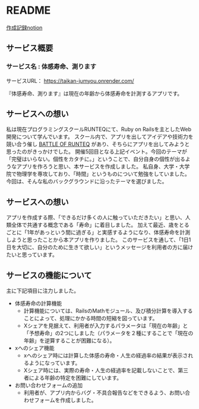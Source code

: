 # README

[作成記録notion](https://impartial-trunk-0da.notion.site/ea217c40a9014d78843a933712fdb4d7?pvs=4)


## サービス概要

### サービス名 : 体感寿命、測ります

サービスURL： https://taikan-jumyou.onrender.com/

『体感寿命、測ります』は現在の年齢から体感寿命を計測するアプリです。


## サービスへの想い
私は現在プログラミングスクールRUNTEQにて、Ruby on Railsを主としたWeb開発について学んでいます。 
スクール内で、アプリを出してアイデアや技術力を競い合う催し [BATTLE OF RUNTEQ](https://battleof.runteq.jp/) があり、そちらにアプリを出してみようと思ったのがきっかけでした。 
開催5回目となる上記イベント。今回のテーマが「完璧はいらない。個性をカタチに。」ということで、自分自身の個性が出るようなアプリを作ろうと思い、本サービスを作成しました。 
私自身、大学・大学院で物理学を専攻しており、「時間」というものについて勉強をしていました。今回は、そんな私のバックグラウンドに沿ったテーマを選びました。 


## サービスへの想い
アプリを作成する際、「できるだけ多くの人に触っていただきたい」と思い、人類全体で共通する概念である「寿命」に着目しました。 
加えて最近、歳をとるごとに「1年があっという間に過ぎる」と実感するようになり、体感寿命を計測しようと思ったことから本アプリを作りました。 
このサービスを通して、「1日1日を大切に、自分のために生きて欲しい」というメッセージを利用者の方に届けたいと思っています。 


## サービスの機能について
主に下記項目に注力しました。
- 体感寿命の計算機能
  - 計算機能については、RailsのMathモジュール、及び積分計算を導入することによって、処理にかかる時間の短縮を図っています。 
  - Xシェアを見据えて、利用者が入力するパラメータは「現在の年齢」と「予想寿命」の2つにしました（パラメータを２種にすることで「現在の年齢」を逆算することが困難になる）。 
- xへのシェア機能
  - xへのシェア時には計算した体感の寿命・人生の経過率の結果が表示されるようになっています。 
  - Xシェア時には、実際の寿命・人生の経過率を記載しないことで、第三者による年齢の特定を困難にしています。 
- お問い合わせフォームの追加
  - 利用者が、アプリ内からバグ・不具合報告などをできるよう、お問い合わせフォームを作成しました。 
